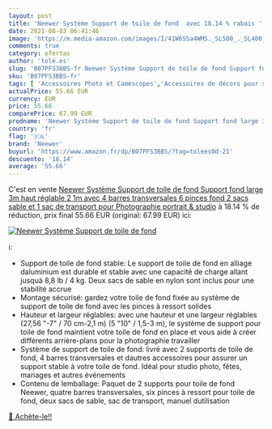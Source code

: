 ```yaml
---
layout: post
title: 'Neewer Système Support de toile de fond  avec 18.14 % rabais '
date: 2021-08-03 06:41:46
image: 'https://m.media-amazon.com/images/I/41W6S5a4WMS._SL500_._SL400_.jpg'
comments: true
category: ofertas
author: 'tole.es'
slug: 'B07PFS3BBS-fr Neewer Système Support de toile de fond Support fond large...'
sku: 'B07PFS3BBS-fr'
tags: [ 'Accessoires Photo et Caméscopes','Accessoires de décors pour studio photo','High-Tech','Photo et caméscopes','Studio photo et éclairage','Supports de décors pour studio photo','neewer', ]
actualPrice: 55.66 EUR
currency: EUR
price: 55.66
comparePrice: 67.99 EUR
prodname: 'Neewer Système Support de toile de fond Support fond large 3m haut réglable 2 1m avec 4 barres transversales  6 pinces fond  2 sacs sable et 1 sac de transport pour Photographie portrait & studio'
country: 'fr'
flag: '🇫🇷'
brand: 'Neewer'
buyurl: 'https://www.amazon.fr/dp/B07PFS3BBS/?tag=tolees0d-21'
descuento: '18.14'
average: '55.66'
---
```


C'est en vente [Neewer Système Support de toile de fond Support fond large 3m haut réglable 2 1m avec 4 barres transversales  6 pinces fond  2 sacs sable et 1 sac de transport pour Photographie portrait & studio](https://www.amazon.fr/dp/B07PFS3BBS/?tag=tolees0d-21)  à  18.14 % de réduction, prix final  55.66 EUR (original: 67.99 EUR) ici:

[![Neewer Système Support de toile de fond ](https://m.media-amazon.com/images/I/41W6S5a4WMS._SL500_._SL400_.jpg)](https://www.amazon.fr/dp/B07PFS3BBS/?tag=tolees0d-21)

ℹ️:

- Support de toile de fond stable: Le support de toile de fond en alliage daluminium est durable et stable avec une capacité de charge allant jusquà 8,8 lb / 4 kg. Deux sacs de sable en nylon sont inclus pour une stabilité accrue
- Montage sécurisé: gardez votre toile de fond fixée au système de support de toile de fond avec les pinces à ressort solides
- Hauteur et largeur réglables: avec une hauteur et une largeur réglables (27,56 "-7" / 70 cm-2,1 m) (5 "10" / 1,5-3 m), le système de support pour toile de fond maintient votre toile de fond en place et vous aide à créer différents arrière-plans pour la photographie travailler
- Système de support de toile de fond: livré avec 2 supports de toile de fond, 4 barres transversales et dautres accessoires pour assurer un support stable à votre toile de fond. Idéal pour studio photo, fêtes, mariages et autres événements
- Contenu de lemballage: Paquet de 2 supports pour toile de fond Neewer, quatre barres transversales, six pinces à ressort pour toile de fond, deux sacs de sable, sac de transport, manuel dutilisation

[🛒 Achète-le!!](https://www.amazon.fr/dp/B07PFS3BBS/?tag=tolees0d-21)
